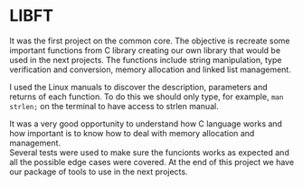 # LIBFT

It was the first project on the common core. The objective is recreate some important functions from C library creating 
our own library that would be used in the next projects. The functions include string manipulation, type verification and conversion, memory allocation 
and linked list management. 

I used the Linux manuals to discover the description, parameters and returns of each function. To do this we should only 
type, for example, ``` man strlen; ``` on the terminal to have access to strlen manual. 

It was a very good opportunity to understand how C language works and how important is to know how to deal with memory allocation and management.  
Several tests were used to make sure the funcionts works as expected and all the possible edge cases were covered. 
At the end of this project we have our package of tools to use in the next projects. 
